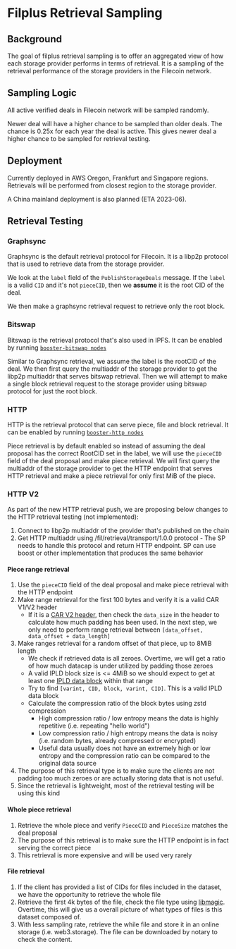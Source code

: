 # Filplus Retrieval Sampling

## Background

The goal of filplus retrieval sampling is to offer an aggregated view of how each storage provider performs in terms of
retrieval.
It is a sampling of the retrieval performance of the storage providers in the Filecoin network.

## Sampling Logic

All active verified deals in Filecoin network will be sampled randomly.

Newer deal will have a higher chance to be sampled than older deals. The chance is 0.25x for each year the deal is
active. This gives newer deal a higher chance to be sampled for retrieval testing.

## Deployment

Currently deployed in AWS Oregon, Frankfurt and Singapore regions. Retrievals will be performed from closest region to
the storage provider.

A China mainland deployment is also planned (ETA 2023-06).

## Retrieval Testing

### Graphsync

Graphsync is the default retrieval protocol for Filecoin. It is a libp2p protocol that is used to retrieve data from the
storage provider.

We look at the `label` field of the `PublishStorageDeals` message. If the `label` is a valid `CID` and it's
not `pieceCID`, then we **assume** it is the root CID of the deal.

We then make a graphsync retrieval request to retrieve only the root block.

### Bitswap

Bitswap is the retrieval protocol that's also used in IPFS. It can be enabled by
running [`booster-bitswap nodes`](https://boost.filecoin.io/bitswap-retrieval)

Similar to Graphsync retrieval, we assume the label is the rootCID of the deal. We then first query the multiaddr of the
storage provider to get the libp2p multiaddr that serves bitswap retrieval.
Then we will attempt to make a single block retrieval request to the storage provider using bitswap protocol for just
the root block.

### HTTP

HTTP is the retrieval protocol that can serve piece, file and block retrieval. It can be enabled by
running [`booster-http nodes`](https://boost.filecoin.io/http-retrieval)

Piece retrieval is by default enabled so instead of assuming the deal proposal has the correct RootCID set in the label,
we will use the `pieceCID` field of the deal proposal and make piece retrieval.
We will first query the multiaddr of the storage provider to get the HTTP endpoint that serves HTTP retrieval and make a
piece retrieval for only first MiB of the piece.

### HTTP V2

As part of the new HTTP retrieval push, we are proposing below changes to the HTTP retrieval testing (not implemented):

1. Connect to libp2p multiaddr of the provider that's published on the chain
2. Get HTTP multiaddr using /fil/retrieval/transport/1.0.0 protocol - The SP needs to handle this protocol and return
   HTTP endpoint. SP can use boost or other implementation that produces the same behavior

#### Piece range retrieval

1. Use the `pieceCID` field of the deal proposal and make piece retrieval with the HTTP endpoint
2. Make range retrieval for the first 100 bytes and verify it is a valid CAR V1/V2 header
    * If it is a [CAR V2 header](https://ipld.io/specs/transport/car/carv2/#header), then check the `data_size` in the
      header to calculate how much padding has been used. In the next step, we only need to perform range retrieval
      between `[data_offset, data_offset + data_length]`
3. Make ranges retrieval for a random offset of that piece, up to 8MiB length
    * We check if retrieved data is all zeroes. Overtime, we will get a ratio of how much datacap is under utilized by
      padding those zeroes
    * A valid IPLD block size is <= 4MiB so we should expect to get at least
      one [IPLD data block](https://ipld.io/specs/transport/car/carv1/#format-description) within that range
    * Try to find `[varint, CID, block, varint, CID]`. This is a valid IPLD data block
    * Calculate the compression ratio of the block bytes using zstd compression
        * High compression ratio / low entropy means the data is highly repetitive (i.e. repeating "hello world")
        * Low compression ratio / high entropy means the data is noisy (i.e. random bytes, already compressed or
          encrypted)
        * Useful data usually does not have an extremely high or low entropy and the compression ratio can be compared
          to the original data source
4. The purpose of this retrieval type is to make sure the clients are not padding too much zeroes or are actually
   storing data that is not useful.
5. Since the retrieval is lightweight, most of the retrieval testing will be using this kind

#### Whole piece retrieval

1. Retrieve the whole piece and verify `PieceCID` and `PieceSize` matches the deal proposal
2. The purpose of this retrieval is to make sure the HTTP endpoint is in fact serving the correct piece
3. This retrieval is more expensive and will be used very rarely

#### File retrieval

1. If the client has provided a list of CIDs for files included in the dataset, we have the opportunity to retrieve the
   whole file
2. Retrieve the first 4k bytes of the file, check the file type
   using [libmagic](https://man7.org/linux/man-pages/man3/libmagic.3.html). Overtime, this will give us a overall
   picture of what types of files is this dataset composed of.
3. With less sampling rate, retrieve the while file and store it in an online storage (i.e. web3.storage). The file can
   be downloaded by notary to check the content. 
